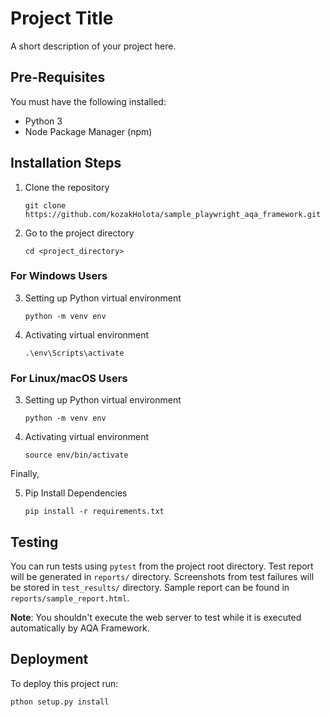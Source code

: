 # Project Title

A short description of your project here.

## Pre-Requisites

You must have the following installed:

- Python 3
- Node Package Manager (npm)

## Installation Steps

1. Clone the repository

   ```
   git clone https://github.com/kozakHolota/sample_playwright_aqa_framework.git
   ```

2. Go to the project directory

   ```
   cd <project_directory>
   ```

### For Windows Users

3. Setting up Python virtual environment

   ```
   python -m venv env
   ```

4. Activating virtual environment

   ```
   .\env\Scripts\activate
   ```

### For Linux/macOS Users

3. Setting up Python virtual environment

   ```
   python -m venv env
   ```

4. Activating virtual environment

   ```
   source env/bin/activate
   ```

Finally,  

5. Pip Install Dependencies

   ```
   pip install -r requirements.txt
   ```

## Testing

You can run tests using `pytest` from the project root directory. 
Test report will be generated in `reports/` directory. 
Screenshots from test failures will be stored in `test_results/` directory. 
Sample report can be found in `reports/sample_report.html`.

**Note**: You shouldn't execute the web server to test while it is executed automatically by AQA Framework.

## Deployment
To deploy this project run:
```bash
pthon setup.py install
```

